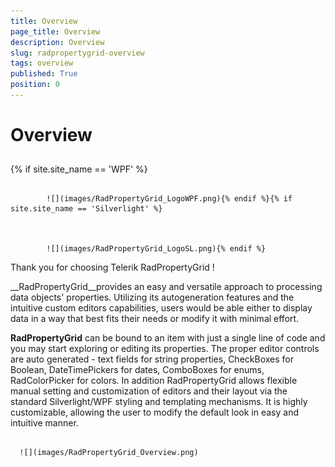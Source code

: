 ```yaml
---
title: Overview
page_title: Overview
description: Overview
slug: radpropertygrid-overview
tags: overview
published: True
position: 0
---
```


# Overview



## 

{% if site.site_name == 'WPF' %}


				 
			![](images/RadPropertyGrid_LogoWPF.png){% endif %}{% if site.site_name == 'Silverlight' %}


				 
			![](images/RadPropertyGrid_LogoSL.png){% endif %}



Thank you for choosing Telerik RadPropertyGrid !

__RadPropertyGrid__provides an easy and versatile approach to processing data objects' properties. Utilizing its autogeneration features and the intuitive custom editors capabilities, users would be able either to display data in a way that best fits their needs or modify it with minimal effort.

__RadPropertyGrid__ can be bound to an item with just a single line of code and you may start exploring or editing its properties. The proper editor controls are auto generated - text fields for string properties, CheckBoxes for Boolean, DateTimePickers for dates, ComboBoxes for enums, RadColorPicker for colors. In addition RadPropertyGrid allows flexible manual setting and customization of editors and their layout via the standard Silverlight/WPF styling and templating mechanisms.  It is highly customizable, allowing the user to modify the default look in easy and intuitive manner.




         
      ![](images/RadPropertyGrid_Overview.png)








